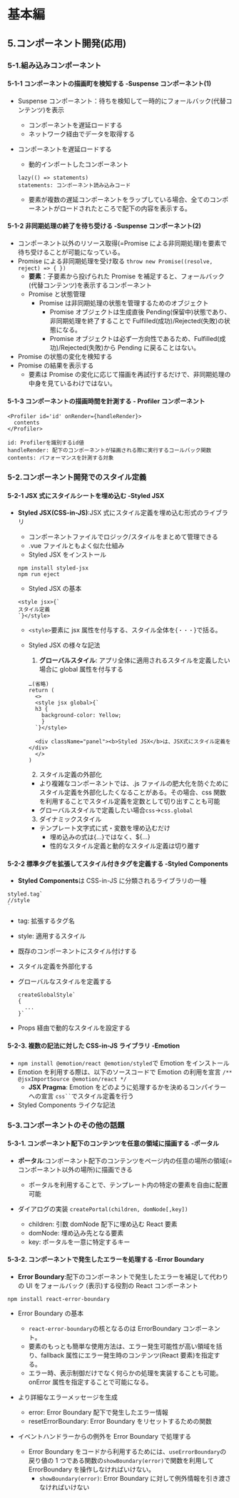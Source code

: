# 基本編

## 5.コンポーネント開発(応用)

### 5-1.組み込みコンポーネント

#### 5-1-1 コンポーネントの描画町を検知する -Suspense コンポーネント(1)

- Suspense コンポーネント：待ちを検知して一時的にフォールバック(代替コンテンツ)を表示

  - コンポーネントを遅延ロードする
  - ネットワーク経由でデータを取得する

- コンポーネントを遅延ロードする
  - 動的インポートしたコンポーネント
  ```
  lazy(() => statements)
  statements: コンポーネント読み込みコード
  ```
  - <Suspense>要素が複数の遅延コンポーネントをラップしている場合、全てのコンポーネントがロードされたところで配下の内容を表示する。

#### 5-1-2 非同期処理の終了を待ち受ける -Suspense コンポーネント(2)

- コンポーネント以外のリソース取得(=Promise による非同期処理)を<Suspense>要素で待ち受けることが可能になっている。
- Promise による非同期処理を受け取る
  `throw new Promise((resolve, reject) => { })`
  - **<Suspense>要素**：子要素から投げられた Promise を補足すると、フォールバック(代替コンテンツ)を表示するコンポーネント
  - Promise と状態管理
    - Promise は非同期処理の状態を管理するためのオブジェクト
      - Promise オブジェクトは生成直後 Pending(保留中)状態であり、非同期処理を終了することで Fulfilled(成功)/Rejected(失敗)の状態になる。
      - Promise オブジェクトは必ず一方向性であるため、Fulfilled(成功)/Rejected(失敗)から Pending に戻ることはない。
- Promise の状態の変化を検知する
- Promise の結果を表示する
  - <Suspense>要素は Promise の変化に応じて描画を再試行するだけで、非同期処理の中身を見ているわけではない。

#### 5-1-3 コンポーネントの描画時間を計測する - Profiler コンポーネント

```
<Profiler id='id' onRender={handleRender}>
  contents
</Profiler>

id: Profilerを識別するid値
handleRender: 配下のコンポーネントが描画される際に実行するコールバック関数
contents: パフォーマンスを計測する対象
```

### 5-2.コンポーネント開発でのスタイル定義

#### 5-2-1 JSX 式にスタイルシートを埋め込む -Styled JSX

- **Styled JSX(CSS-in-JS)**:JSX 式にスタイル定義を埋め込む形式のライブラリ

  - コンポーネントファイルでロジック/スタイルをまとめて管理できる
  - .vue ファイルともよく似た仕組み
  - Styled JSX をインストール

  ```
  npm install styled-jsx
  npm run eject
  ```

  - Styled JSX の基本

  ```
  <style jsx>{`
  スタイル定義
  `}</style>
  ```

  - `<style>`要素に jsx 属性を付与する、スタイル全体を{`・・・`}で括る。

  - Styled JSX の様々な記法

    1. **グローバルスタイル**: アプリ全体に適用されるスタイルを定義したい場合に global 属性を付与する

    ```
    …(省略)
    return (
      <>
      <style jsx global>{`
      h3 {
        background-color: Yellow;
        }
      `}</style>

      <div className="panel"><b>Styled JSX</b>は、JSX式にスタイル定義を</div>
      </>
    )
    ```

    2. スタイル定義の外部化

    - より複雑なコンポーネントでは、.js ファイルの肥大化を防ぐためにスタイル定義を外部化したくなることがある。その場合、css 関数を利用することでスタイル定義を定数として切り出すことも可能
    - グローバルスタイルで定義したい場合`css`→`css.global`

    3. ダイナミックスタイル

    - テンプレート文字式に式・変数を埋め込むだけ
      - 埋め込みの式は{...}ではなく、${...}
      - 性的なスタイル定義と動的なスタイル定義は切り離す

#### 5-2-2 標準タグを拡張してスタイル付きタグを定義する -Styled Components

- **Styled Components**は CSS-in-JS に分類されるライブラリの一種

```
styled.tag`
//style
`
```

- tag: 拡張するタグ名
- style: 適用するスタイル

- 既存のコンポーネントにスタイル付けする
- スタイル定義を外部化する
- グローバルなスタイルを定義する

  ```
  createGlobalStyle`
  {
    ...
  }`

  ```

- Props 経由で動的なスタイルを設定する

#### 5-2-3. 複数の記法に対した CSS-in-JS ライブラリ -Emotion

- `npm install @emotion/react @emotion/styled`で Emotion をインストール
- Emotion を利用する際は、以下のソースコードで Emotion の利用を宣言
  `/** @jsxImportSource @emotion/react */`
  - **JSX Pragma**: Emotion をどのように処理するかを決めるコンパイラーへの宣言
    ` css`` `でスタイル定義を行う
- Styled Components ライクな記法

### 5-3.コンポーネントのその他の話題

#### 5-3-1. コンポーネント配下のコンテンツを任意の領域に描画する -ポータル

- **ポータル**:コンポーネント配下のコンテンツをページ内の任意の場所の領域(=コンポーネント以外の場所)に描画できる

  - ポータルを利用することで、テンプレート内の特定の要素を自由に配置可能

- ダイアログの実装
  `createPortal(children, domNode[,key])`
  - children: 引数 domNode 配下に埋め込む React 要素
  - domNode: 埋め込み先となる要素
  - key: ポータルを一意に特定するキー

#### 5-3-2. コンポーネントで発生したエラーを処理する -Error Boundary

- **Error Boundary**:配下のコンポーネントで発生したエラーを補足して代わりの UI をフォールバック
  (表示)する役割の React コンポーネント

`npm install react-error-boundary`

- Error Boundary の基本

  - `react-error-boundary`の核となるのは ErrorBoundary コンポーネント。
  - <ErrorBoundary>要素のもっとも簡単な使用方法は、エラー発生可能性が高い領域を括り、fallback 属性にエラー発生時のコンテンツ(React 要素)を指定する。
  - エラー時、表示制御だけでなく何らかの処理を実装することも可能。onError 属性を指定することで可能になる。

- より詳細なエラーメッセージを生成

  - error: Error Boundary 配下で発生したエラー情報
  - resetErrorBoundary: Error Boundary をリセットするための関数

- イベントハンドラーからの例外を Error Boundary で処理する
  - Error Boundary をコードから利用するためには、`useErrorBoundary`の戻り値の 1 つである関数の`showBoundary(error)`で関数を利用して ErrorBoundary を操作しなければいけない。
    - `showBoundary(error)`: Error Boundary に対して例外情報を引き渡さなければいけない
